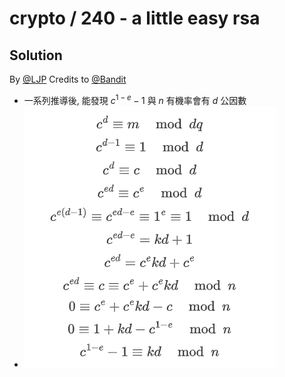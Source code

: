 # crypto / 240 - a little easy rsa
## Solution

By [@LJP](https://github.com/ljp-tw)
Credits to [@Bandit](https://github.com/rex978956)

* 一系列推導後, 能發現 $c^{1-e}-1$ 與 $n$ 有機率會有 $d$ 公因數
* ![](https://raw.githubusercontent.com/LJP-TW/CTF/master/HitconCTF-2021/crypto/a_little_easy_rsa/math.png)
